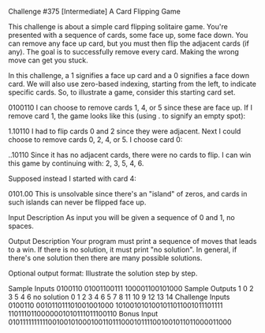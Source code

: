 Challenge #375 [Intermediate] A Card Flipping Game

This challenge is about a simple card flipping solitaire game. You're presented with a sequence of cards, some face up, some face down. You can remove any face up card, but you must then flip the adjacent cards (if any). The goal is to successfully remove every card. Making the wrong move can get you stuck.

In this challenge, a 1 signifies a face up card and a 0 signifies a face down card. We will also use zero-based indexing, starting from the left, to indicate specific cards. So, to illustrate a game, consider this starting card set.

0100110
I can choose to remove cards 1, 4, or 5 since these are face up. If I remove card 1, the game looks like this (using . to signify an empty spot):

1.10110
I had to flip cards 0 and 2 since they were adjacent. Next I could choose to remove cards 0, 2, 4, or 5. I choose card 0:

..10110
Since it has no adjacent cards, there were no cards to flip. I can win this game by continuing with: 2, 3, 5, 4, 6.

Supposed instead I started with card 4:

0101.00
This is unsolvable since there's an "island" of zeros, and cards in such islands can never be flipped face up.

Input Description
As input you will be given a sequence of 0 and 1, no spaces.

Output Description
Your program must print a sequence of moves that leads to a win. If there is no solution, it must print "no solution". In general, if there's one solution then there are many possible solutions.

Optional output format: Illustrate the solution step by step.

Sample Inputs
0100110
01001100111
100001100101000
Sample Outputs
1 0 2 3 5 4 6
no solution
0 1 2 3 4 6 5 7 8 11 10 9 12 13 14
Challenge Inputs
0100110
001011011101001001000
1010010101001011011001011101111
1101110110000001010111011100110
Bonus Input
010111111111100100101000100110111000101111001001011011000011000

